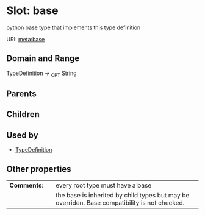 
# Slot: base


python base type that implements this type definition

URI: [meta:base](https://w3id.org/linkml/meta/base)


## Domain and Range

[TypeDefinition](TypeDefinition.md) ->  <sub>OPT</sub> [String](types/String.md)

## Parents


## Children


## Used by

 * [TypeDefinition](TypeDefinition.md)

## Other properties

|  |  |  |
| --- | --- | --- |
| **Comments:** | | every root type must have a base |
|  | | the base is inherited by child types but may be overriden.  Base compatibility is not checked. |

